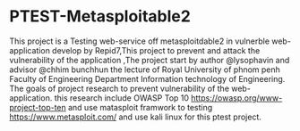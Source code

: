 # PTEST-Metasploitable2
This project is a Testing web-service off metasploitdable2 in vulnerble web-application develop by Repid7,This project to prevent and attack the vulnerability of the application 
,The project start by author @lysophavin and advisor @chhim bunchhun the lecture of Royal University of phnom penh Faculty of Engineering Department Information technology of Engineering.
The goals of project research to prevent vulnerability of the web-application. this research include OWASP Top 10 https://owasp.org/www-project-top-ten and use matasploit framwork to testing https://www.metasploit.com/ and use kali linux for this ptest project.

